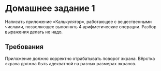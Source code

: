 # Домашнее задание 1

Написать приложение «Калькулятор», работающее с вещественными числами, позволяющее выполнять 4 арифметические операции. Разбор выражения делать не надо.

## Требования
Приложение должно корректно отрабатывать поворот экрана.
Вёрстка экрана должна быть адекватной на разных размерах экранов.